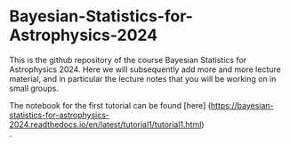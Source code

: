 # Bayesian-Statistics-for-Astrophysics-2024

This is the github repository of the course Bayesian Statistics for Astrophysics 2024. Here we will subsequently add more and more lecture material, and in particular the lecture notes that you will be working on in small groups.

The notebook for the first tutorial can be found [here] (https://bayesian-statistics-for-astrophysics-2024.readthedocs.io/en/latest/tutorial1/tutorial1.html)</br>.